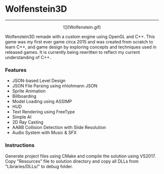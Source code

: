 # Wolfenstein3D
****

<p align="center">
![](Wolfenstein.gif)
</p>

Wolfenstein3D remade with a custom engine using OpenGL and C++. This game was my first ever game circa 2015 and was created from scratch to learn C++, and game design by exploring concepts and techniques used in released games. It is currently being rewritten to reflect my current understanding of C++.

### Features
  * JSON-based Level Design
  * JSON File Parsing using nhlohmann JSON
  * Sprite Animation
  * Billboarding
  * Model Loading using ASSIMP
  * HUD
  * Text Rendering using FreeType
  * Simple AI
  * 2D Ray Casting
  * AABB Collision Detection with Slide Resolution
  * Audio System with Music & SFX

### Instructions
Generate project files using CMake and compile the solution using VS2017. Copy "Resources" file to solution directory and copy all DLLs from "Libraries/DLLs/" to debug folder.
  
